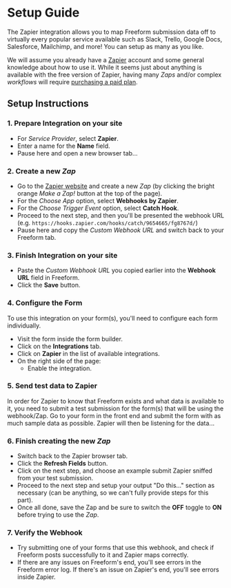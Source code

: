 # Setup Guide
The Zapier integration allows you to map Freeform submission data off to virtually every popular service available such as Slack, Trello, Google Docs, Salesforce, Mailchimp, and more! You can setup as many as you like.

We will assume you already have a [Zapier](https://zapier.com/) account and some general knowledge about how to use it. While it seems just about anything is available with the free version of Zapier, having many *Zaps* and/or complex *workflows* will require [purchasing a paid plan](https://zapier.com/pricing).

## Setup Instructions

### 1. Prepare Integration on your site

- For *Service Provider*, select **Zapier**.
- Enter a name for the **Name** field.
- Pause here and open a new browser tab...

### 2. Create a new <i>Zap</i>

- Go to the [Zapier website](https://zapier.com/app/zaps) and create a new *Zap* (by clicking the bright orange *Make a Zap!* button at the top of the page).
- For the *Choose App* option, select **Webhooks by Zapier**.
- For the *Choose Trigger Event* option, select **Catch Hook**.
- Proceed to the next step, and then you'll be presented the webhook URL (e.g. `https://hooks.zapier.com/hooks/catch/9654665/fg8767d/`)
- Pause here and copy the *Custom Webhook URL* and switch back to your Freeform tab.

### 3. Finish Integration on your site

- Paste the *Custom Webhook URL* you copied earlier into the **Webhook URL** field in Freeform.
- Click the **Save** button.

### 4. Configure the Form

To use this integration on your form(s), you'll need to configure each form individually.

- Visit the form inside the form builder.
- Click on the **Integrations** tab.
- Click on **Zapier** in the list of available integrations.
- On the right side of the page:
    - Enable the integration.

### 5. Send test data to Zapier

In order for Zapier to know that Freeform exists and what data is available to it, you need to submit a test submission for the form(s) that will be using the webhook/Zap. Go to your form in the front end and submit the form with as much sample data as possible. Zapier will then be listening for the data... 

### 6. Finish creating the new <i>Zap</i>

- Switch back to the Zapier browser tab.
- Click the **Refresh Fields** button.
- Click on the next step, and choose an example submit Zapier sniffed from your test submission.
- Proceed to the next step and setup your output "Do this..." section as necessary (can be anything, so we can't fully provide steps for this part).
- Once all done, save the Zap and be sure to switch the **OFF** toggle to **ON** before trying to use the *Zap*.

### 7. Verify the Webhook

- Try submitting one of your forms that use this webhook, and check if Freeform posts successfully to it and Zapier maps correctly.
- If there are any issues on Freeform's end, you'll see errors in the Freeform error log. If there's an issue on Zapier's end, you'll see errors inside Zapier.